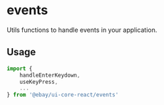 # events

Utils functions to handle events in your application.

## Usage

```jsx
import {
    handleEnterKeydown,
    useKeyPress,
    ...
} from '@ebay/ui-core-react/events'
```
